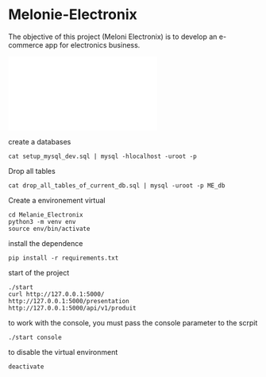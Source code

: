 # Melonie-Electronix
The objective of this project (Meloni Electronix) is to develop an e-commerce app for electronics business.

![CONTRIBUTING.md](/CONTRIBUTING.md)



create a databases

```
cat setup_mysql_dev.sql | mysql -hlocalhost -uroot -p
```


Drop all tables

```
cat drop_all_tables_of_current_db.sql | mysql -uroot -p ME_db
```

Create a environement virtual
```
cd Melanie_Electronix
python3 -m venv env
source env/bin/activate
```
install the dependence
```
pip install -r requirements.txt
```

start of the project

```
./start
curl http://127.0.0.1:5000/
http://127.0.0.1:5000/presentation
http://127.0.0.1:5000/api/v1/produit
```
to work with the console, you must pass the console parameter to the scrpit
```
./start console
```

to disable the virtual environment 
```
deactivate
```